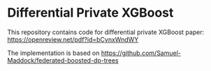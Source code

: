 # Differential Private XGBoost
This repository contains code for differential private XGBoost paper: https://openreview.net/pdf?id=bCynxWndWY

The implementation is based on https://github.com/Samuel-Maddock/federated-boosted-dp-trees
